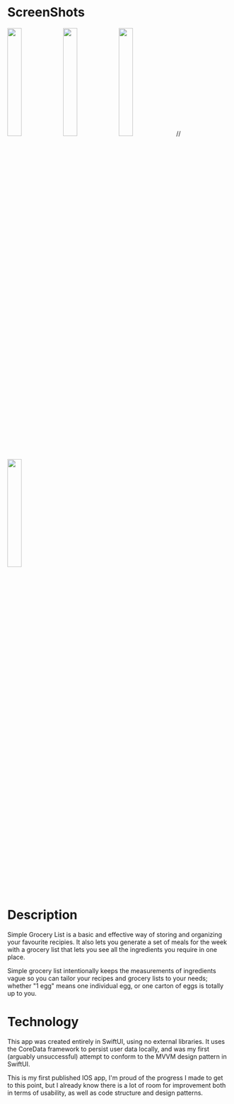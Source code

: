 # ScreenShots

<img src="https://i.imgur.com/UlVsiat.png" width="25%"><img src="https://i.imgur.com/p20pazB.png" width="25%"><img src="https://i.imgur.com/lfTnEzb.png" width="25%">
//<img src="https://i.imgur.com/G6jTqS8.png" width="25%">


# Description

Simple Grocery List is a basic and effective way of storing and organizing your favourite recipies. It also lets you generate a set of meals for the week with a grocery list that lets you see all the ingredients you require in one place.

Simple grocery list intentionally keeps the measurements of ingredients vague so you can tailor your recipes and grocery lists to your needs; whether "1 egg" means one individual egg, or one carton of eggs is totally up to you. 

# Technology

This app was created entirely in SwiftUI, using no external libraries. It uses the CoreData framework to persist user data locally, and was my first (arguably unsuccessful) attempt to conform to the MVVM design pattern in SwiftUI.

This is my first published IOS app, I'm proud of the progress I made to get to this point, but I already know there is a lot of room for improvement both in terms of usability, as well as code structure and design patterns.
